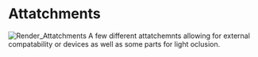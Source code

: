 # Attatchments
![Render_Attatchments](https://github.com/SiberFreak/Protocube/blob/main/Resources/Renders/Basic_Renders/Render_Attatchments.png)
A few different attatchemnts allowing for external compatability or devices as well as some parts for light oclusion.
